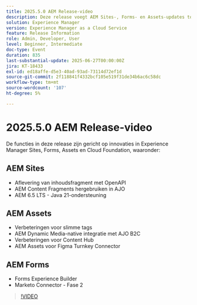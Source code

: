 ```yaml
---
title: 2025.5.0 AEM Release-video
description: Deze release voegt AEM Sites-, Forms- en Assets-updates toe, waaronder OpenAPI-levering, Java 21-ondersteuning, Smart Tags, Figma-connector en Dynamic Media voor AJO B2C.
solution: Experience Manager
version: Experience Manager as a Cloud Service
feature: Release Information
role: Admin, Developer, User
level: Beginner, Intermediate
doc-type: Event
duration: 835
last-substantial-update: 2025-06-27T00:00:00Z
jira: KT-18433
exl-id: ed18affe-d5e3-40ad-93ad-73114d72ef1d
source-git-commit: 2f118841f4332bcf105e519f31de34b6ac6c58dc
workflow-type: tm+mt
source-wordcount: '107'
ht-degree: 5%

---
```


# 2025.5.0 AEM Release-video

De functies in deze release zijn gericht op innovaties in Experience Manager Sites, Forms, Assets en Cloud Foundation, waaronder:

## AEM Sites

* Aflevering van inhoudsfragment met OpenAPI
* AEM Content Fragments hergebruiken in AJO
* AEM 6.5 LTS - Java 21-ondersteuning

## AEM Assets

* Verbeteringen voor slimme tags
* AEM Dynamic Media-native integratie met AJO B2C
* Verbeteringen voor Content Hub
* AEM Assets voor Figma Turnkey Connector

## AEM Forms

* Forms Experience Builder
* Marketo Connector - Fase 2

>[!VIDEO](https://video.tv.adobe.com/v/3464356/?learn=on&enablevpops&captions=dut)
